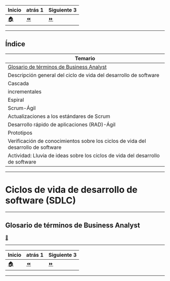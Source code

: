 | **Inicio**            | **atrás 1**         | **Siguiente 3**                      |
| --------------------- | ------------------- | ------------------------------------ |
| [🏠](../../README.md) | [⏪](./1.Basico.md) | [⏩](./10.Funciones_en_Python.ipynb) |

---

## **Índice**

| Temario                                                                                    |
| ------------------------------------------------------------------------------------------ |
| [Glosario de términos de Business Analyst](#ciclos-de-vida-de-desarrollo-de-software-sdlc) |
| Descripción general del ciclo de vida del desarrollo de software                           |
| Cascada                                                                                    |
| incrementales                                                                              |
| Espiral                                                                                    |
| Scrum-Ágil                                                                                 |
| Actualizaciones a los estándares de Scrum                                                  |
| Desarrollo rápido de aplicaciones (RAD)-Ágil                                               |
| Prototipos                                                                                 |
| Verificación de conocimientos sobre los ciclos de vida del desarrollo de software          |
| Actividad: Lluvia de ideas sobre los ciclos de vida del desarrollo de software             |

---

# **Ciclos de vida de desarrollo de software (SDLC)**

---

## **Glosario de términos de Business Analyst**

[🔼](#índice)

---

| **Inicio**            | **atrás 1**         | **Siguiente 3**                      |
| --------------------- | ------------------- | ------------------------------------ |
| [🏠](../../README.md) | [⏪](./1.Basico.md) | [⏩](./10.Funciones_en_Python.ipynb) |

---
